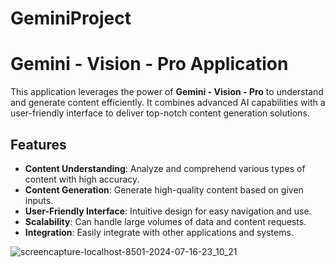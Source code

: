 # GeminiProject
# Gemini - Vision - Pro Application
This application leverages the power of **Gemini - Vision - Pro** to understand and generate content efficiently. It combines advanced AI capabilities with a user-friendly interface to deliver top-notch content generation solutions.

## Features

- **Content Understanding**: Analyze and comprehend various types of content with high accuracy.
- **Content Generation**: Generate high-quality content based on given inputs.
- **User-Friendly Interface**: Intuitive design for easy navigation and use.
- **Scalability**: Can handle large volumes of data and content requests.
- **Integration**: Easily integrate with other applications and systems.

![screencapture-localhost-8501-2024-07-16-23_10_21](https://github.com/user-attachments/assets/63b66ff7-d322-4293-b8c7-ca9b4d5a3da4)
